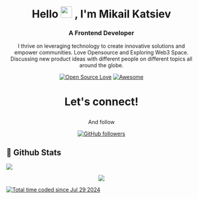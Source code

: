 
<div align="center">

<h1 align="center">Hello <img src="https://media.giphy.com/media/hvRJCLFzcasrR4ia7z/giphy.gif" height="30px" width="30px"> , I'm Mikail Katsiev</h1>

### A Frontend Developer
 
I thrive on leveraging technology to create innovative solutions and empower communities. Love Opensource and Exploring Web3 Space. Discussing new product ideas with different people on different topics all around the globe.

[![Open Source Love](https://badges.frapsoft.com/os/v2/open-source.svg?v=103)](https://github.com/katsiev1997)
[![Awesome](https://cdn.rawgit.com/sindresorhus/awesome/d7305f38d29fed78fa85652e3a63e154dd8e8829/media/badge.svg)](https://github.com/katsiev1997)

<h1><p align="center">Let's connect!</p></h1>


<p align="center"> And follow</p>

[![GitHub followers](https://img.shields.io/github/followers/katsiev1997?label=Follow&style=social)](https://github.com/katsiev1997/?tab=follow)

</div>

## 📌 Github Stats

<p align="left">  
  <img src='https://github-readme-stats.vercel.app/api?username=katsiev1997&count_private=true&include_all_commits=true&show_icons=true&theme=gotham&hide_border=true&line_height=27'/></p>

<p align="center">
  <img src='https://github-readme-stats.vercel.app/api/top-langs/?username=katsiev1997&show_icons=true&hide=php,html,typescript,css,markdown,python&theme=gotham&line_height=27&hide_border=true'/></p>

<a href="https://wakatime.com/@9fafca01-7dfc-4478-96fd-9368a95764bf"><img src="https://wakatime.com/badge/user/9fafca01-7dfc-4478-96fd-9368a95764bf.svg" alt="Total time coded since Jul 29 2024" /></a>


  
